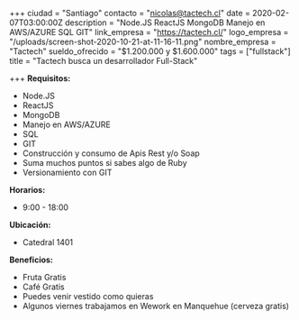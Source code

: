 +++
ciudad = "Santiago"
contacto = "nicolas@tactech.cl"
date = 2020-02-07T03:00:00Z
description = "Node.JS ReactJS MongoDB Manejo en AWS/AZURE SQL GIT"
link_empresa = "https://tactech.cl/"
logo_empresa = "/uploads/screen-shot-2020-10-21-at-11-16-11.png"
nombre_empresa = "Tactech"
sueldo_ofrecido = "$1.200.000  y $1.600.000"
tags = ["fullstack"]
title = "Tactech busca un desarrollador Full-Stack"

+++
**Requisitos:**

* Node.JS
* ReactJS
* MongoDB
* Manejo en AWS/AZURE
* SQL
* GIT
* Construcción y consumo de Apis Rest y/o Soap
* Suma muchos puntos si sabes algo de Ruby
* Versionamiento con GIT

**Horarios:**

* 9:00 - 18:00

**Ubicación:** 

* Catedral 1401

**Beneficios:**

* Fruta Gratis
* Café Gratis
* Puedes venir vestido como quieras
* Algunos viernes trabajamos en Wework en Manquehue (cerveza gratis)